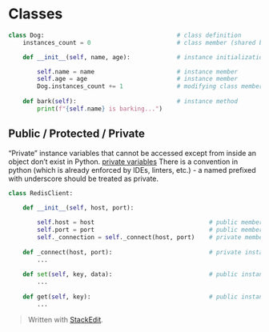 # Classes
```python
class Dog:                                     # class definition
    instances_count = 0                        # class member (shared by all instances)

    def __init__(self, name, age):             # instance initialization method (not a constructor)

        self.name = name                       # instance member
        self.age = age                         # instance member
        Dog.instances_count += 1               # modifying class member
    
    def bark(self):                            # instance method
        print(f"{self.name} is barking...")
```
## Public / Protected / Private
“Private” instance variables that cannot be accessed except from inside an object don’t exist in Python.
[private variables](https://docs.python.org/3/tutorial/classes.html#private-variables)
There is a convention in python (which is already enforced by IDEs, linters, etc.) - a named prefixed with underscore should be treated as private.
```python
class RedisClient:

    def __init__(self, host, port):
    
        self.host = host                                # public member
        self.port = port                                # public member
        self._connection = self._connect(host, port)    # private member
    
    def _connect(host, port):                           # private instance method
        ...
    
    def set(self, key, data):                           # public instance method
        ...
    
    def get(self, key):                                 # public instance method
        ...
```
> Written with [StackEdit](https://stackedit.io/).
<!--stackedit_data:
eyJoaXN0b3J5IjpbMTIwODI0Mzc2NiwtNzQ5OTUxNTEzLC0xNT
Y2MjE4ODUzLDcxNjQ0MzE3M119
-->